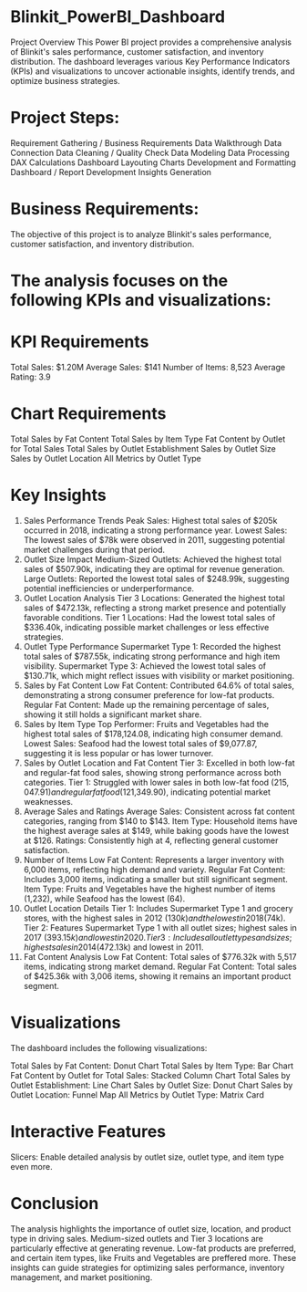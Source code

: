 # Blinkit_PowerBI_Dashboard
Project Overview
This Power BI project provides a comprehensive analysis of Blinkit's sales performance, customer satisfaction, and inventory distribution. The dashboard leverages various Key Performance Indicators (KPIs) and visualizations to uncover actionable insights, identify trends, and optimize business strategies.

# Project Steps:
Requirement Gathering / Business Requirements
Data Walkthrough
Data Connection
Data Cleaning / Quality Check
Data Modeling
Data Processing
DAX Calculations
Dashboard Layouting
Charts Development and Formatting
Dashboard / Report Development
Insights Generation

# Business Requirements:
The objective of this project is to analyze Blinkit's sales performance, customer satisfaction, and inventory distribution. 

# The analysis focuses on the following KPIs and visualizations:

# KPI Requirements
Total Sales: $1.20M
Average Sales: $141
Number of Items: 8,523
Average Rating: 3.9

# Chart Requirements
Total Sales by Fat Content
Total Sales by Item Type
Fat Content by Outlet for Total Sales
Total Sales by Outlet Establishment
Sales by Outlet Size
Sales by Outlet Location
All Metrics by Outlet Type

# Key Insights
1. Sales Performance Trends
Peak Sales: Highest total sales of $205k occurred in 2018, indicating a strong performance year.
Lowest Sales: The lowest sales of $78k were observed in 2011, suggesting potential market challenges during that period.
2. Outlet Size Impact
Medium-Sized Outlets: Achieved the highest total sales of $507.90k, indicating they are optimal for revenue generation.
Large Outlets: Reported the lowest total sales of $248.99k, suggesting potential inefficiencies or underperformance.
3. Outlet Location Analysis
Tier 3 Locations: Generated the highest total sales of $472.13k, reflecting a strong market presence and potentially favorable conditions.
Tier 1 Locations: Had the lowest total sales of $336.40k, indicating possible market challenges or less effective strategies.
4. Outlet Type Performance
Supermarket Type 1: Recorded the highest total sales of $787.55k, indicating strong performance and high item visibility.
Supermarket Type 3: Achieved the lowest total sales of $130.71k, which might reflect issues with visibility or market positioning.
5. Sales by Fat Content
Low Fat Content: Contributed 64.6% of total sales, demonstrating a strong consumer preference for low-fat products.
Regular Fat Content: Made up the remaining percentage of sales, showing it still holds a significant market share.
6. Sales by Item Type
Top Performer: Fruits and Vegetables had the highest total sales of $178,124.08, indicating high consumer demand.
Lowest Sales: Seafood had the lowest total sales of $9,077.87, suggesting it is less popular or has lower turnover.
7. Sales by Outlet Location and Fat Content
Tier 3: Excelled in both low-fat and regular-fat food sales, showing strong performance across both categories.
Tier 1: Struggled with lower sales in both low-fat food ($215,047.91) and regular fat food ($121,349.90), indicating potential market weaknesses.
8. Average Sales and Ratings
Average Sales: Consistent across fat content categories, ranging from $140 to $143.
Item Type: Household items have the highest average sales at $149, while baking goods have the lowest at $126.
Ratings: Consistently high at 4, reflecting general customer satisfaction.
9. Number of Items
Low Fat Content: Represents a larger inventory with 6,000 items, reflecting high demand and variety.
Regular Fat Content: Includes 3,000 items, indicating a smaller but still significant segment.
Item Type: Fruits and Vegetables have the highest number of items (1,232), while Seafood has the lowest (64).
10. Outlet Location Details
Tier 1: Includes Supermarket Type 1 and grocery stores, with the highest sales in 2012 ($130k) and the lowest in 2018 ($74k).
Tier 2: Features Supermarket Type 1 with all outlet sizes; highest sales in 2017 ($393.15k) and lowest in 2020.
Tier 3: Includes all outlet types and sizes; highest sales in 2014 ($472.13k) and lowest in 2011.
11. Fat Content Analysis
Low Fat Content: Total sales of $776.32k with 5,517 items, indicating strong market demand.
Regular Fat Content: Total sales of $425.36k with 3,006 items, showing it remains an important product segment.

# Visualizations
The dashboard includes the following visualizations:

Total Sales by Fat Content: Donut Chart
Total Sales by Item Type: Bar Chart
Fat Content by Outlet for Total Sales: Stacked Column Chart
Total Sales by Outlet Establishment: Line Chart
Sales by Outlet Size: Donut Chart
Sales by Outlet Location: Funnel Map
All Metrics by Outlet Type: Matrix Card

# Interactive Features
Slicers: Enable detailed analysis by outlet size, outlet type, and item type even more.

# Conclusion
The analysis highlights the importance of outlet size, location, and product type in driving sales. Medium-sized outlets and Tier 3 locations are particularly effective at generating revenue. Low-fat products are preferred, and certain item types, like Fruits and Vegetables are preffered more. These insights can guide strategies for optimizing sales performance, inventory management, and market positioning.

